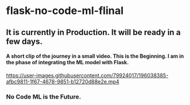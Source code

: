 # flask-no-code-ml-flinal
## It is currently in Production. It will be ready in a few days.

#### A short clip of the journey in a small video. This is the Beginning. I am in the phase of integrating the ML model with Flask.


https://user-images.githubusercontent.com/79924017/196038385-afbc9811-1f67-4678-9851-b12720d88e2e.mp4

### No Code ML is the Future.
